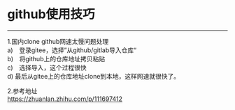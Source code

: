 # github使用技巧
----
1.国内clone github网速太慢问题处理 <br>
   a)　登录gitee，选择”从github/gitlab导入仓库“ <br>
   b)　将github上的仓库地址拷贝粘贴 <br>
   c)　选择导入，这个过程很快 <br>
   d)    最后从gitee上的仓库地址clone到本地，这样网速就很快了。 <br>

2.参考地址 <br>
https://zhuanlan.zhihu.com/p/111697412